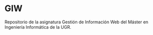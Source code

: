 # GIW
Repositorio de la asignatura Gestión de Información Web del Máster en Ingeniería Informática de la UGR.
